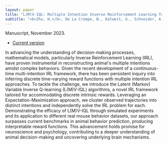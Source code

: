 ```yaml
---
layout: paper
title: "L(M)V-IQL: Multiple Intention Inverse Reinforcement Learning for Animal Behavior Characterization"
subtitle: "<b>Zhu, H.</b>, De La Crompe, B., Kalweit, G., Schneider, A., Kalweit, M., Diester, I. and Boedecker, J."
---
```


Manuscript, November 2023.
<ul>
<li><p><a href="/pdf/lmviql.pdf">Current version</a></p></li>
</ul>

In advancing the understanding of decision-making processes, mathematical models, particularly Inverse Reinforcement Learning (IRL), have proven instrumental in reconstructing animal's multiple intentions amidst complex behaviors. Given the recent development of a continuous-time multi-intention IRL framework, there has been persistent inquiry into inferring discrete time-varying reward functions with multiple intention IRL approaches. To tackle the challenge, we introduce the Latent (Markov) Variable Inverse Q-learning (L(M)V-IQL) algorithms, a novel IRL framework tailored for accommodating discrete intrinsic rewards. Leveraging an Expectation-Maximization approach, we cluster observed trajectories into distinct intentions and independently solve the IRL problem for each. Demonstrating the efficacy of L(M)V-IQL through simulated experiments and its application to different real mouse behavior datasets, our approach surpasses current benchmarks in animal behavior prediction, producing interpretable reward functions. This advancement holds promise for neuroscience and psychology, contributing to a deeper understanding of animal decision-making and uncovering underlying brain mechanisms.
